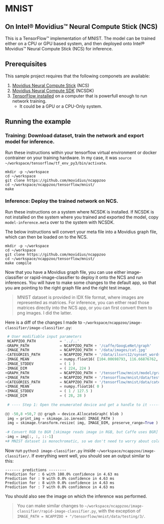 # MNIST
## On Intel® Movidius™ Neural Compute Stick (NCS)

This is a TensorFlow™ implementation of MNIST. The model can be trained either on a CPU or GPU based system, and then deployed onto Intel® Movidius™ Neural Compute Stick (NCS) for inference.

## Prerequisites

This sample project requires that the following componets are available:
1. <a href="https://developer.movidius.com/buy" target="_blank">Movidius Neural Compute Stick</a> (NCS)
2. <a href="https://developer.movidius.com/start" target="_blank">Movidius Neural Compute SDK</a> (NCSDK)
3. <a href="https://www.tensorflow.org/install/install_linux">TensorFlow installed</a> on a computer that is powerfull enough to run network training.
   * It could be a GPU or a CPU-Only system.

## Running the example

### Training: Download dataset, train the network and export model for inference.

Run these instructions within your tensorflow virtual environment or docker contrainer on your training hardware. In my case, it was `source ~/workspace/tensorflow/tf_env_py3/bin/activate`.

```
mkdir -p ~/workspace
cd ~/workspace
git clone https://github.com/movidius/ncappzoo
cd ~/workspace/ncappzoo/tensorflow/mnist/
make
```

### Inference: Deploy the trained network on NCS.

Run these instructions on a system where NCSDK is installed. If NCSDK is not installed on the system where you trained and exported the model, copy `model-inference.meta` over to the system with NCSDK.

The below instructions will convert your meta file into a Movidius graph file, which can then be loaded on to the NCS.

```
mkdir -p ~/workspace
cd ~/workspace
git clone https://github.com/movidius/ncappzoo
cd ~/workspace/ncappzoo/tensorflow/mnist/
make compile
```

Now that you have a Movidius graph file, you can use either image-classifier or rapid-image-classifier to deploy it onto the NCS and run inferences. You will have to make some changes to the default app, so that you are pointing to the right graph file and the right test image.

> MNIST dataset is provided in IDX file format, where images are represented as matrices. For inference, you can either read those matrices directly into the NCS app, or you can first convert them to png images. I did the latter.

Here is a diff of the changes I made to `~/workspace/ncappzoo/image-classifier/image-classifier.py`:

```python
 # User modifiable input parameters
 NCAPPZOO_PATH           = '../..'
-GRAPH_PATH              = NCAPPZOO_PATH + '/caffe/GoogLeNet/graph'
-IMAGE_PATH              = NCAPPZOO_PATH + '/data/images/cat.jpg'
-CATEGORIES_PATH         = NCAPPZOO_PATH + '/data/ilsvrc12/synset_words.txt'
-IMAGE_MEAN              = numpy.float16( [104.00698793, 116.66876762, 122.67891434] )
-IMAGE_STDDEV            = ( 1 )
-IMAGE_DIM               = ( 224, 224 )
+GRAPH_PATH              = NCAPPZOO_PATH + '/tensorflow/mnist/model/graph'
+IMAGE_PATH              = NCAPPZOO_PATH + '/tensorflow/mnist/data/testing/6/5469.png'
+CATEGORIES_PATH         = NCAPPZOO_PATH + '/tensorflow/mnist/data/categories.txt'
+IMAGE_MEAN              = numpy.float16( 0 )
+IMAGE_STDDEV            = ( 1 / 127.5 )
+IMAGE_DIM               = ( 28, 28 )
 
 # ---- Step 1: Open the enumerated device and get a handle to it -------------
 
@@ -50,8 +50,7 @@ graph = device.AllocateGraph( blob )
 img = print_img = skimage.io.imread( IMAGE_PATH )
 img = skimage.transform.resize( img, IMAGE_DIM, preserve_range=True )
 
-# Convert RGB to BGR [skimage reads image in RGB, but Caffe uses BGR]
-img = img[:, :, ::-1]
+# MNIST dataset is monochromatic, so we don't need to worry about color conversion
```

Now run `python3 image-classifier.py` inside `~/workspace/ncappzoo/image-classifier/`. If everything went well, you should see an output similar to this:

```
------- predictions --------
Prediction for : 6 with 100.0% confidence in 4.63 ms
Prediction for : 9 with 0.0% confidence in 4.63 ms
Prediction for : 8 with 0.0% confidence in 4.63 ms
Prediction for : 7 with 0.0% confidence in 4.63 ms
```

You should also see the image on which the inference was performed.

> You can make similar changes to `~/workspace/ncappzoo/image-classifier/rapid-image-classifier.py`, with the exception of `IMAGE_PATH = NCAPPZOO + "/tensorflow/mnist/data/testing/3/`.
